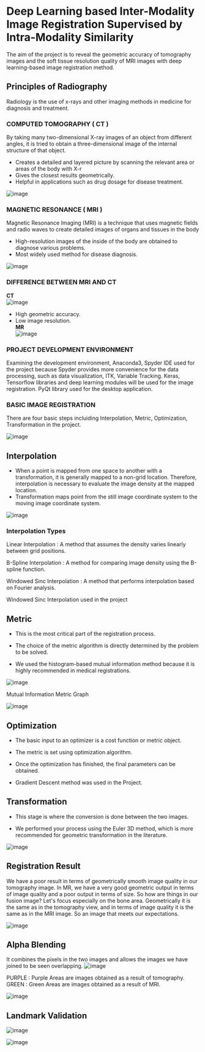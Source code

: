 
# Deep Learning based Inter-Modality Image Registration Supervised by Intra-Modality Similarity

 The aim of the project is to reveal the geometric accuracy of tomography images and the soft tissue resolution quality of  MRI images with deep learning-based image registration method.

## Principles of Radiography

  Radiology is the use of x-rays and other imaging methods in medicine for diagnosis and treatment.

### COMPUTED TOMOGRAPHY ( CT )

  By taking many two-dimensional X-ray images of an object from different angles, it is tried to obtain a three-dimensional image of the internal structure of that object.
  +    Creates a detailed and layered picture by scanning the   relevant area or areas of the body with X-r
  +    Gives the closest results geometrically.
  +    Helpful in applications such as drug dosage for disease treatment.

![image](https://user-images.githubusercontent.com/38917811/122679484-be021e00-d1f3-11eb-9f66-ea47d9f5c30e.png)


###  MAGNETIC RESONANCE ( MRI )

Magnetic Resonance Imaging (MRI) is a technique that uses magnetic fields and radio waves to create detailed images of organs and tissues in the body 

 +   High-resolution images of the inside of the body are obtained to diagnose      various problems. 
 +   Most widely used method for disease diagnosis. 

![image](https://user-images.githubusercontent.com/38917811/122679491-c3f7ff00-d1f3-11eb-8bfb-2f6af20d1453.png)


###  DIFFERENCE BETWEEN MRI AND CT
 
 **CT** <br/>
![image](https://user-images.githubusercontent.com/38917811/122679568-12a59900-d1f4-11eb-88f2-1f251e51f8de.png) 
+ High geometric accuracy.
+ Low image resolution. <br/>
 **MR** <br/>
![image](https://user-images.githubusercontent.com/38917811/122679576-1d602e00-d1f4-11eb-8b7f-1d4a5d0e9e4d.png)

###  PROJECT DEVELOPMENT ENVIRONMENT

  Examining the development environment, Anaconda3, Spyder IDE used for the project because Spyder provides more convenience for the data processing, such as data visualization, ITK, Variable Tracking. Keras, Tensorflow libraries and  deep learning modules will be used for the image registration. PyQt library used for the desktop application.

### BASIC IMAGE REGISTRATION

There are four basic steps incluiding Interpolation, Metric, Optimization, Transformation in the project. <br/>

![image](https://user-images.githubusercontent.com/38917811/122679890-59e05980-d1f5-11eb-951c-3009927d5efe.png)

## Interpolation
 
 +   When a point is mapped from one space to another with a transformation, it is generally mapped to a non-grid location. Therefore, interpolation is necessary to evaluate the   image density at the mapped location.
 +  Transformation maps point from the still image coordinate system to the moving image coordinate system. <br/>

![image](https://user-images.githubusercontent.com/38917811/122679768-cad34180-d1f4-11eb-8931-3de5378e9754.png)

### Interpolation Types

  Linear Interpolation :   A method that assumes the density
  varies linearly between grid positions.

  B-Spline Interpolation :   A method for comparing image
  density using the B-spline function.

  Windowed Sinc Interpolation :   A method that performs
  interpolation based on Fourier analysis.

Windowed Sinc Interpolation used in the project

## Metric

 +  This is the most critical part of the registration process.

 + The choice of the metric algorithm is directly determined by the problem to be solved.

 +  We used the histogram-based mutual information method because it is highly recommended in medical registrations.

![image](https://user-images.githubusercontent.com/38917811/122679926-92803300-d1f5-11eb-9e18-88fc550b1e92.png)

Mutual Information Metric Graph

![image](https://user-images.githubusercontent.com/38917811/122679936-a0ce4f00-d1f5-11eb-8571-43e35c8ccd35.png)

## Optimization

 + The basic input to an optimizer is a cost function or metric object.
 
 + The metric is set using optimization algorithm. 

 + Once the optimization has finished, the final parameters can be obtained. 
 + Gradient Descent method was used in the Project.

## Transformation

 + This stage is where the conversion is done between the two images.

 + We performed your process using the Euler 3D method, which is more recommended for geometric transformation in the literature.

![image](https://user-images.githubusercontent.com/38917811/122680000-e3902700-d1f5-11eb-9a6b-6e3f54e97d32.png)

## Registration Result

  We have a poor result in terms of geometrically smooth image quality in our tomography image. In MR, we have a very good geometric output in terms of image quality and a poor output in terms of size. So how are things in our fusion image? Let's focus especially on the bone area. Geometrically it is the same as in the tomography view, and in terms of image quality it is the same as in the MRI image. So an image that meets our expectations.

![image](https://user-images.githubusercontent.com/38917811/122680009-f276d980-d1f5-11eb-83b8-7a33809c515d.png)

## Alpha Blending

It combines the pixels in the two images and allows the images we have joined to be seen overlapping.
![image](https://user-images.githubusercontent.com/38917811/122680070-3cf85600-d1f6-11eb-9f8b-ac802572e12c.png)

PURPLE : Purple Areas are images obtained as a result of tomography.
GREEN  : Green Areas are images obtained as a result of MRI.

![image](https://user-images.githubusercontent.com/38917811/122680081-51d4e980-d1f6-11eb-9b5d-0c369f58ef72.png)

## Landmark Validation

![image](https://user-images.githubusercontent.com/38917811/122680100-5bf6e800-d1f6-11eb-8b37-dc5fd0da9a9f.png)

![image](https://user-images.githubusercontent.com/38917811/122680106-60bb9c00-d1f6-11eb-8ab4-a6fc9610d2e7.png)



 
 
  
  
  
  
  
  
  
  
  
 














